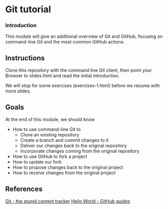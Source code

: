 # Git tutorial

### Introduction

This module will give an additional overview of Git and GitHub,
focusing on command-line Git and the most common GitHub actions.

## Instructions

Clone this repository with the command line Git client, then point
your Browser to slides.html and read the initial introduction.

We will stop for some exercises (exercises-1.html) before we resume
with more slides.

## Goals

At the end of this module, we should know

* How to use command-line Git to
  * Clone an existing repository
  * Create a branch and commit changes to it
  * Deliver our changes back to the original repository
  * Incorporate changes coming from the original repository
* How to use GitHub to fork a project
* How to update our fork
* How to propose changes back to the original project
* How to receive changes from the original project

## References

[Git - the stupid content tracker](https://speakerdeck.com/mariospr/git-the-stupid-content-tracker)
[Hello World - GitHub guides](https://guides.github.com/activities/hello-world/)
